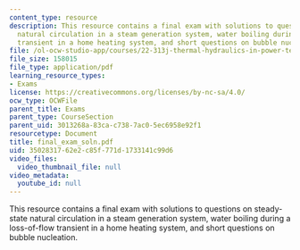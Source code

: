 ```yaml
---
content_type: resource
description: This resource contains a final exam with solutions to questions on steady-state
  natural circulation in a steam generation system, water boiling during a loss-of-flow
  transient in a home heating system, and short questions on bubble nucleation.
file: /ol-ocw-studio-app/courses/22-313j-thermal-hydraulics-in-power-technology-spring-2007/3502831762e2c85f771d1733141c99d6_final_exam_soln.pdf
file_size: 158015
file_type: application/pdf
learning_resource_types:
- Exams
license: https://creativecommons.org/licenses/by-nc-sa/4.0/
ocw_type: OCWFile
parent_title: Exams
parent_type: CourseSection
parent_uid: 3013268a-83ca-c738-7ac0-5ec6958e92f1
resourcetype: Document
title: final_exam_soln.pdf
uid: 35028317-62e2-c85f-771d-1733141c99d6
video_files:
  video_thumbnail_file: null
video_metadata:
  youtube_id: null
---
```

This resource contains a final exam with solutions to questions on steady-state natural circulation in a steam generation system, water boiling during a loss-of-flow transient in a home heating system, and short questions on bubble nucleation.